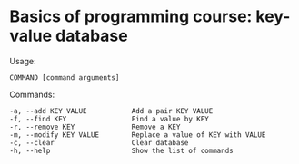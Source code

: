 # Basics of programming course: key-value database

Usage: 
```
COMMAND [command arguments]
```
Commands:
```
-a, --add KEY VALUE           Add a pair KEY VALUE 
-f, --find KEY                Find a value by KEY
-r, --remove KEY              Remove a KEY 
-m, --modify KEY VALUE        Replace a value of KEY with VALUE 
-c, --clear                   Clear database 
-h, --help                    Show the list of commands
```